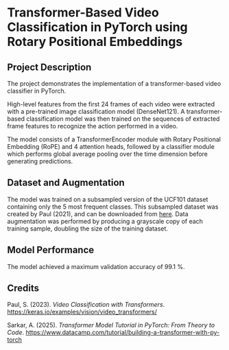 # Transformer-Based Video Classification in PyTorch using Rotary Positional Embeddings

## Project Description

The project demonstrates the implementation of a transformer-based video classifier in PyTorch.

High-level features from the first 24 frames of each video were extracted with a pre-trained image classification model (DenseNet121). 
A transformer-based classification model was then trained on the sequences of extracted frame features to recognize the action performed in a video. 

The model consists of a TransformerEncoder module with Rotary Positional Embedding (RoPE) and 4 attention heads, 
followed by a classifier module which performs global average pooling over the time dimension before generating predictions.

## Dataset and Augmentation

The model was trained on a subsampled version of the UCF101 dataset containing only the 5 most frequent classes. This subsampled dataset was created by Paul (2021), 
and can be downloaded from [here](https://github.com/sayakpaul/Action-Recognition-in-TensorFlow/releases/download/v1.0.0/ucf101_top5.tar.gz).
Data augmentation was performed by producing a grayscale copy of each training sample, doubling the size of the training dataset.

## Model Performance

The model achieved a maximum validation accuracy of 99.1 %.

## Credits

Paul, S. (2023). *Video Classification with Transformers*. https://keras.io/examples/vision/video_transformers/

Sarkar, A. (2025). *Transformer Model Tutorial in PyTorch: From Theory to Code*. https://www.datacamp.com/tutorial/building-a-transformer-with-py-torch



